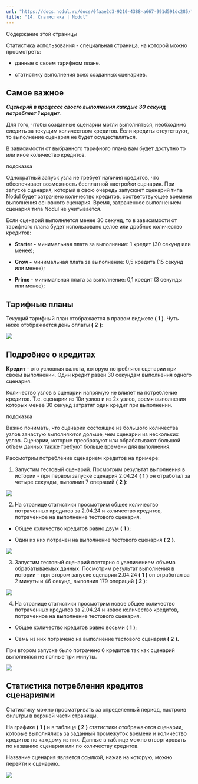 ```yaml
---
url: "https://docs.nodul.ru/docs/0faae2d3-9210-4388-a667-991d591dc285/"
title: "14. Статистика | Nodul"
---
```


Содержание этой страницы

Статистика использования \- специальная страница, на которой можно просмотреть:

- данные о своем тарифном плане.

- статистику выполнения всех созданных сценариев.

## Самое важное [​](https://docs.nodul.ru/docs/0faae2d3-9210-4388-a667-991d591dc285/\#%D1%81%D0%B0%D0%BC%D0%BE%D0%B5-%D0%B2%D0%B0%D0%B6%D0%BD%D0%BE%D0%B5 "Прямая ссылка на Самое важное")

**_Сценарий в процессе своего выполнения каждые 30 секунд потребляет 1 кредит._**

Для того, чтобы созданные сценарии могли выполняться, необходимо следить за текущим количеством кредитов. Если кредиты отсутствуют, то выполнение сценария не будет осуществляться.

В зависимости от выбранного тарифного плана вам будет доступно то или иное количество кредитов.

подсказка

Однократный запуск узла не требует наличия кредитов, что обеспечивает возможность бесплатной настройки сценария.
При запуске сценария, который в свою очередь запускает сценарий типа Nodul будет затрачено количество кредитов, соответствующее времени выполнения основного сценария. Время, затраченное выполнением сценария типа Nodul не учитывается.

Если сценарий выполняется менее 30 секунд, то в зависимости от тарифного плана будет использовано целое или дробное количество кредитов:

- **Starter -** минимальная плата за выполнение: 1 кредит (30 секунд или менее);

- **Grow -** минимальная плата за выполнение: 0,5 кредита (15 секунд или менее);

- **Prime -** минимальная плата за выполнение: 0,1 кредит (3 секунды или менее);

## Тарифные планы [​](https://docs.nodul.ru/docs/0faae2d3-9210-4388-a667-991d591dc285/\#%D1%82%D0%B0%D1%80%D0%B8%D1%84%D0%BD%D1%8B%D0%B5-%D0%BF%D0%BB%D0%B0%D0%BD%D1%8B "Прямая ссылка на Тарифные планы")

Текущий тарифный план отображается в правом виджете **(** **1** **)**. Чуть ниже отображается день оплаты **(** **2** **)**:

![](https://docs.nodul.ru/img/notion/7bfbea1e-495b-43fd-8ce9-5f11d27e3c28/Untitled.png)

## Подробнее о кредитах [​](https://docs.nodul.ru/docs/0faae2d3-9210-4388-a667-991d591dc285/\#%D0%BF%D0%BE%D0%B4%D1%80%D0%BE%D0%B1%D0%BD%D0%B5%D0%B5-%D0%BE-%D0%BA%D1%80%D0%B5%D0%B4%D0%B8%D1%82%D0%B0%D1%85 "Прямая ссылка на Подробнее о кредитах")

**Кредит** \- это условная валюта, которую потребляют сценарии при своем выполнении. Один кредит равен 30 секундам выполнения одного сценария.

Количество узлов в сценарии напрямую не влияет на потребление кредитов. Т.е. сценарии из 10и узлов и из 2х узлов, время выполнения которых менее 30 секунд затратят один кредит при выполнении.

подсказка

Важно понимать, что сценарии состоящие из большого количества узлов зачастую выполняются дольше, чем сценарии из нескольких узлов. Сценарии, которые преобразуют или обрабатывают большой объем данных также требуют больше времени для выполнения.

Рассмотрим потребление сценарием кредитов на примере:

1. Запустим тестовый сценарий. Посмотрим результат выполнения в истории \- при первом запуске сценария 2.04.24 **(** **1** **)** он отработал за четыре секунды, выполнив 7 операций **(** **2** **)**:

![](https://docs.nodul.ru/img/notion/11c6c20c-49fb-4958-ac37-6296417d2211/Untitled.png)

2. На странице статистики просмотрим общее количество потраченных кредитов за 2.04.24 и количество кредитов, потраченное на выполнение тестового сценария.

- Общее количество кредитов равно двум **(** **1** **)**;

- Один из них потрачен на выполнение тестового сценария **(** **2** **)**.

![](https://docs.nodul.ru/img/notion/11dacb05-12c3-436f-a9e9-b4efce57a151/Untitled.png)

3. Запустим тестовый сценарий повторно с увеличением объема обрабатываемых данных. Посмотрим результат выполнения в истории \- при втором запуске сценария 2.04.24 **(** **1** **)** он отработал за 2 минуты и 46 секунд, выполнив 179 операций **(** **2** **)**:

![](https://docs.nodul.ru/img/notion/4826707c-2b21-4eac-9fbc-97738935cae4/Untitled.png)

4. На странице статистики просмотрим новое общее количество потраченных кредитов за 2.04.24 и новое количество кредитов, потраченное на выполнение тестового сценария.

- Общее количество кредитов равно восьми **(** **1** **)**;

- Семь из них потрачено на выполнение тестового сценария **(** **2** **).**

При втором запуске было потрачено 6 кредитов так как сценарий выполнялся не полные три минуты.

![](https://docs.nodul.ru/img/notion/8716f807-fca5-4060-9cd2-1ab3a1faf17c/Untitled.png)

## Статистика потребления кредитов сценариями [​](https://docs.nodul.ru/docs/0faae2d3-9210-4388-a667-991d591dc285/\#%D1%81%D1%82%D0%B0%D1%82%D0%B8%D1%81%D1%82%D0%B8%D0%BA%D0%B0-%D0%BF%D0%BE%D1%82%D1%80%D0%B5%D0%B1%D0%BB%D0%B5%D0%BD%D0%B8%D1%8F-%D0%BA%D1%80%D0%B5%D0%B4%D0%B8%D1%82%D0%BE%D0%B2-%D1%81%D1%86%D0%B5%D0%BD%D0%B0%D1%80%D0%B8%D1%8F%D0%BC%D0%B8 "Прямая ссылка на Статистика потребления кредитов сценариями")

Статистику можно просматривать за определенный период, настроив фильтры в верхней части страницы.

На графике **(** **1** **)** и в таблице **(** **2** **)** статистики отображаются сценарии, которые выполнялись за заданный промежуток времени и количество кредитов по каждому из них. Данные в таблице можно отсортировать по названию сценария или по количеству кредитов.

Название сценария является ссылкой, нажав на которую, можно перейти к сценарию.

![](https://docs.nodul.ru/img/notion/28acf823-72e8-439d-a4a6-fd6d9c16a2e1/Untitled.png)